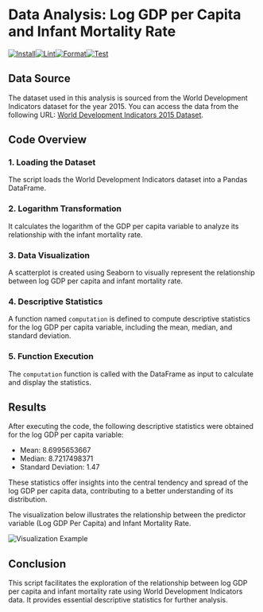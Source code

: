 # Data Analysis: Log GDP per Capita and Infant Mortality Rate

[![Install](https://github.com/nogibjj/Simrun_Continuous_Integration_using_GitHub_Actions_of_Python_Data_Science_Project/actions/workflows/install.yml/badge.svg)](https://github.com/nogibjj/Simrun_Continuous_Integration_using_GitHub_Actions_of_Python_Data_Science_Project/actions/workflows/install.yml)[![Lint](https://github.com/nogibjj/Simrun_Continuous_Integration_using_GitHub_Actions_of_Python_Data_Science_Project/actions/workflows/lint.yml/badge.svg)](https://github.com/nogibjj/Simrun_Continuous_Integration_using_GitHub_Actions_of_Python_Data_Science_Project/actions/workflows/lint.yml)[![Format](https://github.com/nogibjj/Simrun_Continuous_Integration_using_GitHub_Actions_of_Python_Data_Science_Project/actions/workflows/format.yml/badge.svg)](https://github.com/nogibjj/Simrun_Continuous_Integration_using_GitHub_Actions_of_Python_Data_Science_Project/actions/workflows/format.yml)[![Test](https://github.com/nogibjj/Simrun_Continuous_Integration_using_GitHub_Actions_of_Python_Data_Science_Project/actions/workflows/test.yml/badge.svg)](https://github.com/nogibjj/Simrun_Continuous_Integration_using_GitHub_Actions_of_Python_Data_Science_Project/actions/workflows/test.yml)

## Data Source

The dataset used in this analysis is sourced from the World Development Indicators dataset for the year 2015. You can access the data from the following URL: [World Development Indicators 2015 Dataset](https://media.githubusercontent.com/media/nickeubank/MIDS_Data/master/World_Development_Indicators/wdi_small_tidy_2015.csv).

## Code Overview

### 1. Loading the Dataset

The script loads the World Development Indicators dataset into a Pandas DataFrame.

### 2. Logarithm Transformation

It calculates the logarithm of the GDP per capita variable to analyze its relationship with the infant mortality rate.

### 3. Data Visualization

A scatterplot is created using Seaborn to visually represent the relationship between log GDP per capita and infant mortality rate.

### 4. Descriptive Statistics

A function named `computation` is defined to compute descriptive statistics for the log GDP per capita variable, including the mean, median, and standard deviation.

### 5. Function Execution

The `computation` function is called with the DataFrame as input to calculate and display the statistics.

## Results

After executing the code, the following descriptive statistics were obtained for the log GDP per capita variable:

- Mean: 8.6995653667
- Median: 8.7217498371
- Standard Deviation: 1.47

These statistics offer insights into the central tendency and spread of the log GDP per capita data, contributing to a better understanding of its distribution.

The visualization below illustrates the relationship between the predictor variable (Log GDP Per Capita) and Infant Mortality Rate.

![Visualization Example](https://user-images.githubusercontent.com/141798228/266807301-e455df10-7308-42a5-bb9d-d055e5e45f8f.jpg)

## Conclusion

This script facilitates the exploration of the relationship between log GDP per capita and infant mortality rate using World Development Indicators data. It provides essential descriptive statistics for further analysis.
